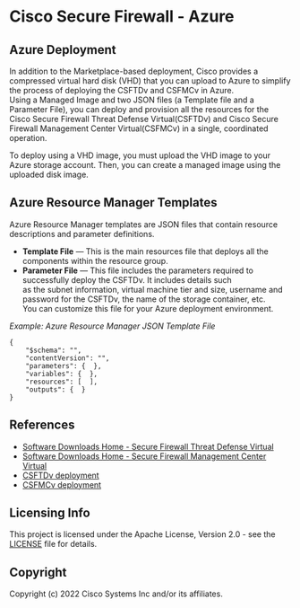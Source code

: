 # Cisco Secure Firewall - Azure

## Azure Deployment

In addition to the Marketplace-based deployment, Cisco provides a compressed virtual hard disk (VHD) that you can upload to Azure to simplify the process of deploying the CSFTDv and CSFMCv in Azure.<br>
Using a Managed Image and two JSON files (a Template file and a Parameter File), you can deploy and provision all the resources for the Cisco Secure Firewall Threat Defense Virtual(CSFTDv) and Cisco Secure Firewall Management Center Virtual(CSFMCv) in a single, coordinated operation.<br>

To deploy using a VHD image, you must upload the VHD image to your Azure storage account. Then, you can create a managed image using the uploaded disk image.<br>

## Azure Resource Manager Templates
Azure Resource Manager templates are JSON files that contain resource descriptions and parameter definitions.<br>

* **Template File** — This is the main resources file that deploys all the components within the resource group.<br>
* **Parameter File** — This file includes the parameters required to successfully deploy the CSFTDv. It includes details such<br>
as the subnet information, virtual machine tier and size, username and password for the CSFTDv, the name of the storage container, etc.<br>
You can customize this file for your Azure deployment environment.<br>

*Example: Azure Resource Manager JSON Template File*
```
{
    "$schema": "",
    "contentVersion": "",
    "parameters": {  },
    "variables": {  },
    "resources": [  ],
    "outputs": {  }
}
```

## References
* [Software Downloads Home - Secure Firewall Threat Defense Virtual](https://software.cisco.com/download/home/286306503/type/286306337/release/7.6.0)
* [Software Downloads Home - Secure Firewall Management Center Virtual](https://software.cisco.com/download/home/286259687/type/286271056/release/7.6.0)
* [CSFTDv deployment](https://www.cisco.com/c/en/us/td/docs/security/firepower/quick_start/azure/ftdv-azure-gsg/ftdv-azure-deploy.html#id_82702)
* [CSFMCv deployment](https://www.cisco.com/c/en/us/td/docs/security/firepower/quick_start/fmcv/fpmc-virtual/fpmc-virtual-azure.html#id_106502)

## Licensing Info
This project is licensed under the Apache License, Version 2.0 - see the [LICENSE](../../LICENSE) file for details.

## Copyright
Copyright (c) 2022 Cisco Systems Inc and/or its affiliates.
